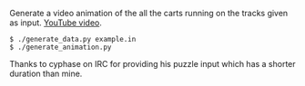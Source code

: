 Generate a video animation of the all the carts running on the tracks given as input. [YouTube video](https://www.youtube.com/watch?v=IXfX6RUc5k8).

	$ ./generate_data.py example.in
	$ ./generate_animation.py

Thanks to cyphase on IRC for providing his puzzle input which has a shorter duration than mine.

